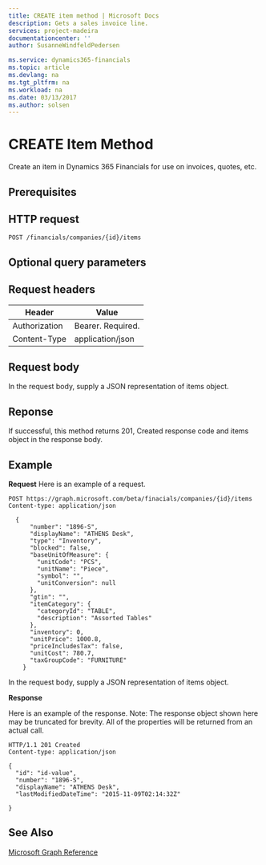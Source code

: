 ```yaml
---
title: CREATE item method | Microsoft Docs
description: Gets a sales invoice line.
services: project-madeira
documentationcenter: ''
author: SusanneWindfeldPedersen

ms.service: dynamics365-financials
ms.topic: article
ms.devlang: na
ms.tgt_pltfrm: na
ms.workload: na
ms.date: 03/13/2017
ms.author: solsen
---
```


# CREATE Item Method
Create an item in Dynamics 365 Financials for use on invoices, quotes, etc.

## Prerequisites

## HTTP request
```
POST /financials/companies/{id}/items
```
## Optional query parameters

## Request headers

|Header|Value|
|------|-----|
|Authorization|Bearer. Required.|
|Content-Type|application/json|

## Request body
In the request body, supply a JSON representation of items object.

## Reponse
If successful, this method returns 201, Created response code and items object in the response body.

## Example
**Request**
Here is an example of a request.

```
POST https://graph.microsoft.com/beta/finacials/companies/{id}/items
Content-type: application/json

  {
      "number": "1896-S",
      "displayName": "ATHENS Desk",
      "type": "Inventory",
      "blocked": false,
      "baseUnitOfMeasure": {
        "unitCode": "PCS",
        "unitName": "Piece",
        "symbol": "",
        "unitConversion": null
      },
      "gtin": "",
      "itemCategory": {
        "categoryId": "TABLE", 
        "description": "Assorted Tables"
      },
      "inventory": 0,
      "unitPrice": 1000.8,
      "priceIncludesTax": false,
      "unitCost": 780.7,
      "taxGroupCode": "FURNITURE"
    } 

```
In the request body, supply a JSON representation of items object.

**Response**

Here is an example of the response. Note: The response object shown here may be truncated for brevity. All of the properties will be returned from an actual call.

```
HTTP/1.1 201 Created
Content-type: application/json

{
  "id": "id-value",
  "number": "1896-S",
  "displayName": "ATHENS Desk",
  "lastModifiedDateTime": "2015-11-09T02:14:32Z"
  
}
```

## See Also
[Microsoft Graph Reference](graph-reference.md)  
